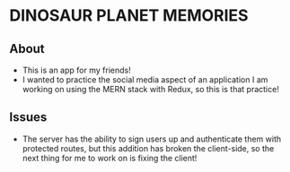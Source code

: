 # DINOSAUR PLANET MEMORIES

## About

- This is an app for my friends!
- I wanted to practice the social media aspect of an application I am working on using the MERN stack with Redux, so this is that practice!

## Issues

- The server has the ability to sign users up and authenticate them with protected routes, but this addition has broken the client-side, so the next thing for me to work on is fixing the client!

